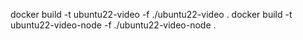 docker build -t ubuntu22-video -f ./ubuntu22-video .
docker build -t ubuntu22-video-node -f ./ubuntu22-video-node .
